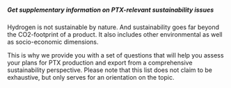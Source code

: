 ##### Get supplementary information on PTX-relevant sustainability issues

Hydrogen is not sustainable by nature. And sustainability goes far beyond the CO2-footprint of a product. It also includes other environmental as well as socio-economic dimensions.

This is why we provide you with a set of questions that will help you assess your plans for PTX production and export from a comprehensive sustainability perspective. Please note that this list does not claim to be exhaustive, but only serves for an orientation on the topic.
